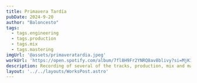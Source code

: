 ```yaml
---
title: Primavera Tardía
pubDate: 2024-9-20
author: "Baloncesto"
tags:
  - tags.engineering
  - tags.production
  - tags.mix
  - tags.mastering
imgUrl: '@assets/primaveratardia.jpeg'
workUrl: 'https://open.spotify.com/album/7fl8H9Fr2YNRQ8av8blivy?si=MjK16zQqSE6KZd5L50zeXQ'
description: Recording of several of the tracks, production, mix and master of full project.
layout: '../../layouts/WorksPost.astro'
---
```


